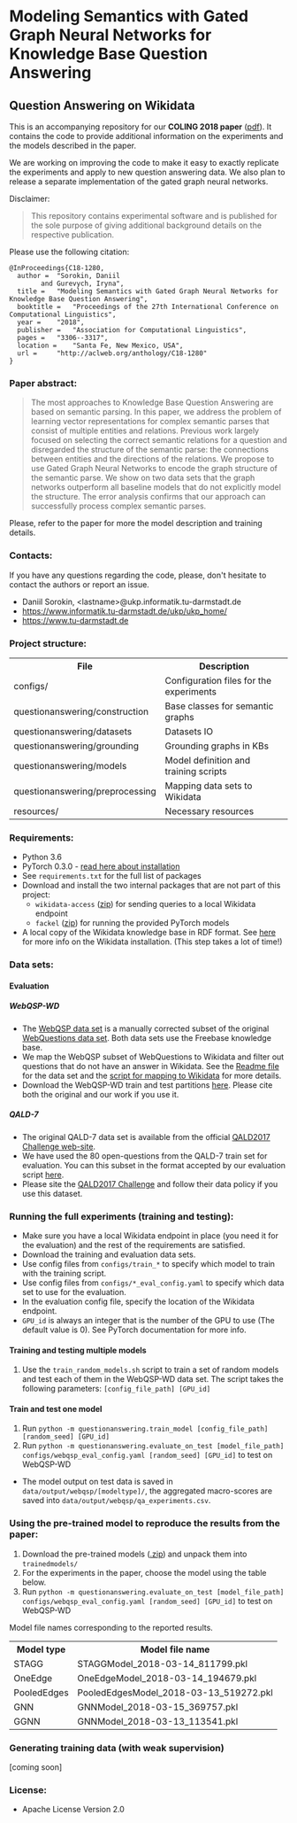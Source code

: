 # Modeling Semantics with Gated Graph Neural Networks for Knowledge Base Question Answering

## Question Answering on Wikidata

This is an accompanying repository for our **COLING 2018 paper** ([pdf](http://aclweb.org/anthology/C18-1280)). 
It contains the code to provide additional information on the experiments and the models described in the paper.

We are working on improving the code to make it easy to exactly replicate the experiments and apply to new question answering data. 
We also plan to release a separate implementation of the gated graph neural networks.   

Disclaimer:
> This repository contains experimental software and is published for the sole purpose of giving additional background details on the respective publication.

 

Please use the following citation:

```
@InProceedings{C18-1280,
  author = 	"Sorokin, Daniil
		and Gurevych, Iryna",
  title = 	"Modeling Semantics with Gated Graph Neural Networks for Knowledge Base Question Answering",
  booktitle = 	"Proceedings of the 27th International Conference on Computational Linguistics",
  year = 	"2018",
  publisher = 	"Association for Computational Linguistics",
  pages = 	"3306--3317",
  location = 	"Santa Fe, New Mexico, USA",
  url = 	"http://aclweb.org/anthology/C18-1280"
}
```

### Paper abstract:
> The most approaches to Knowledge Base Question Answering are based on semantic parsing. In
  this paper, we address the problem of learning vector representations for complex semantic parses
  that consist of multiple entities and relations. Previous work largely focused on selecting the
  correct semantic relations for a question and disregarded the structure of the semantic parse: the
  connections between entities and the directions of the relations. We propose to use Gated Graph
  Neural Networks to encode the graph structure of the semantic parse. We show on two data sets
  that the graph networks outperform all baseline models that do not explicitly model the structure.
  The error analysis confirms that our approach can successfully process complex semantic parses.

Please, refer to the paper for more the model description and training details.
 
### Contacts:
If you have any questions regarding the code, please, don't hesitate to contact the authors or report an issue.
  * Daniil Sorokin, \<lastname\>@ukp.informatik.tu-darmstadt.de
  * https://www.informatik.tu-darmstadt.de/ukp/ukp_home/
  * https://www.tu-darmstadt.de
 
### Project structure:

<table>
    <tr>
        <th>File</th><th>Description</th>
    </tr>
    <tr>
        <td>configs/</td><td>Configuration files for the experiments</td>
    </tr>
    <tr>
        <td>questionanswering/construction</td><td>Base classes for semantic graphs</td>
    </tr>
    <tr>
        <td>questionanswering/datasets</td><td>Datasets IO</td>
    </tr>
    <tr>
        <td>questionanswering/grounding</td><td>Grounding graphs in KBs</td>
    </tr>
    <tr>
        <td>questionanswering/models</td><td>Model definition and training scripts</td>
    </tr>
    <tr>
        <td>questionanswering/preprocessing</td><td>Mapping data sets to Wikidata</td>
    </tr>
    <tr>
        <td>resources/</td><td>Necessary resources</td>
    </tr>
</table>


### Requirements:
* Python 3.6
* PyTorch 0.3.0 - [read here about installation](http://pytorch.org/)
* See `requirements.txt` for the full list of packages
* Download and install the two internal packages that are not part of this project: 
    * `wikidata-access` ([zip](https://public.ukp.informatik.tu-darmstadt.de/coling2018-graph-neural-networks-question-answering/wikidata-access-master.zip)) for sending queries to a local Wikidata endpoint
    * `fackel` ([zip](https://public.ukp.informatik.tu-darmstadt.de/coling2018-graph-neural-networks-question-answering/fackel-master.zip)) for running the provided PyTorch models 
* A local copy of the Wikidata knowledge base in RDF format. See [here](WikidataHowTo.md) for more info on the Wikidata installation. (This step takes a lot of time!)

### Data sets:

#### Evaluation

##### WebQSP-WD
* The [WebQSP data set](https://www.microsoft.com/en-us/download/details.aspx?id=52763) is a manually corrected subset of the original [WebQuestions data set](https://nlp.stanford.edu/software/sempre/). Both data sets use the Freebase knowledge base.
* We map the WebQSP subset of WebQuestions to Wikidata and filter out questions that do not have an answer in Wikidata. See the [Readme file](WEBQSP_WD_README.md) for the data set and the [script for mapping to Wikidata](questionanswering/preprocessing/map_dataset_to_wikidata.py) for more details.
* Download the WebQSP-WD train and test partitions [here](https://public.ukp.informatik.tu-darmstadt.de/coling2018-graph-neural-networks-question-answering/WebQSP_WD_v1.zip). Please cite both the original and our work if you use it.

##### QALD-7 
* The original QALD-7 data set is available from the official [QALD2017 Challenge web-site](https://project-hobbit.eu/challenges/qald2017/qald2017-challenge-tasks/#task4).
* We have used the 80 open-questions from the QALD-7 train set for evaluation. 
You can this subset in the format accepted by our evaluation script [here](https://public.ukp.informatik.tu-darmstadt.de/coling2018-graph-neural-networks-question-answering/qald.examples.test.wikidata.json).
* Please site the [QALD2017 Challenge](https://project-hobbit.eu/challenges/qald2017/) and follow their data policy if you use this dataset.
 


### Running the full experiments (training and testing):

* Make sure you have a local Wikidata endpoint in place (you need it for the evaluation) and the rest of the requirements are satisfied.
* Download the training and evaluation data sets.
* Use config files from `configs/train_*` to specify which model to train with the training script.
* Use config files from `configs/*_eval_config.yaml` to specify which data set to use for the evaluation. 
* In the evaluation config file, specify the location of the Wikidata endpoint.
* `GPU_id` is always an integer that is the number of the GPU to use (The default value is 0). See PyTorch documentation for more info.  

#### Training and testing multiple models
1. Use the `train_random_models.sh` script to train a set of random models and test each of them in the WebQSP-WD data set. 
   The script takes the following parameters: `[config_file_path] [GPU_id]`
   
#### Train and test one model
1.  Run `python -m questionanswering.train_model [config_file_path] [random_seed] [GPU_id]`
2.  Run `python -m questionanswering.evaluate_on_test [model_file_path] configs/webqsp_eval_config.yaml [random_seed] [GPU_id]` to test on WebQSP-WD 

* The model output on test data is saved in `data/output/webqsp/[modeltype]/`, the aggregated macro-scores are saved into 
`data/output/webqsp/qa_experiments.csv`.

### Using the pre-trained model to reproduce the results from the paper:

1. Download the pre-trained models ([.zip](https://public.ukp.informatik.tu-darmstadt.de/coling2018-graph-neural-networks-question-answering/DS_COLING_2018_QA_models.zip)) and unpack them into `trainedmodels/` 
2. For the experiments in the paper, choose the model using the table below. 
3. Run  `python -m questionanswering.evaluate_on_test [model_file_path] configs/webqsp_eval_config.yaml [random_seed] [GPU_id]` to test on WebQSP-WD

Model file names corresponding to the reported results.
<table>
    <tr>
        <th>Model type</th><th>Model file name</th>
    </tr>   
    <tr>
        <td>STAGG</td><td>STAGGModel_2018-03-14_811799.pkl</td>
    </tr>   
    <tr>
        <td>OneEdge</td><td>OneEdgeModel_2018-03-14_194679.pkl</td>
    </tr>   
    <tr>
        <td>PooledEdges</td><td>PooledEdgesModel_2018-03-13_519272.pkl</td>
    </tr>   
    <tr>
        <td>GNN</td><td>GNNModel_2018-03-15_369757.pkl</td>
    </tr>   
    <tr>
        <td>GGNN</td><td>GNNModel_2018-03-13_113541.pkl</td>
    </tr>
</table>


### Generating training data (with weak supervision) 

[coming soon]

### License:
* Apache License Version 2.0
